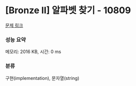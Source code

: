 # [Bronze II] 알파벳 찾기 - 10809 

[문제 링크](https://www.acmicpc.net/problem/10809) 

### 성능 요약

메모리: 2016 KB, 시간: 0 ms

### 분류

구현(implementation), 문자열(string)

